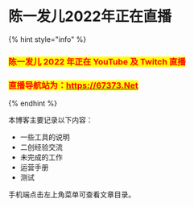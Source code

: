 # 陈一发儿2022年正在直播

{% hint style="info" %}
### <mark style="color:red;">**陈一发儿 2022 年正在 YouTube 及 Twitch 直播**</mark>

### <mark style="color:red;">直播导航站为：</mark>[<mark style="color:red;">https://67373.Net</mark>](./#zhi-bo-dao-hang-zhan-wei-https67373.net)<mark style="color:red;"></mark>
{% endhint %}

本博客主要记录以下内容：

* 一些工具的说明
* 二创经验交流
* 未完成的工作
* 运营手册
* 测试

手机端点击左上角菜单可查看文章目录。
